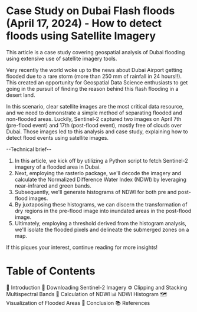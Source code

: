# Case Study on Dubai Flash floods (April 17, 2024) - How to detect floods using Satellite Imagery

This article is a case study covering geospatial analysis of Dubai flooding using extensive use of satellite imagery tools.

Very recently the world woke up to the news about Dubai Airport getting flooded due to a rare storm (more than 250 mm of rainfall in 24 hours!!). This created an opportunity for Geospatial Data Science enthusiasts to get going in the pursuit of finding the reason behind this flash flooding in a desert land. 

In this scenario, clear satellite images are the most critical data resource, and we need to demonstrate a simple method of separating flooded and non-flooded areas. Luckily, Sentinel-2 captured two images on April 7th (pre-flood event) and 17th (post-flood event), mostly free of clouds over Dubai. Those images led to this analysis and case study, explaining how to detect flood events using satellite images.

--Technical brief--

1. In this article, we kick off by utilizing a Python script to fetch Sentinel-2 imagery of a flooded area in Dubai. 
2. Next, employing the rasterio package, we'll decode the imagery and calculate the Normalized Difference Water Index (NDWI) by leveraging near-infrared and green bands. 
3. Subsequently, we'll generate histograms of NDWI for both pre and post-flood images. 
4. By juxtaposing these histograms, we can discern the transformation of dry regions in the pre-flood image into inundated areas in the post-flood image. 
5. Ultimately, employing a threshold derived from the histogram analysis, we'll isolate the flooded pixels and delineate the submerged zones on a map.

If this piques your interest, continue reading for more insights!


# Table of Contents

🌅 Introduction
💾 Downloading Sentinel-2 Imagery
⚙️ Clipping and Stacking Multispectral Bands
📐 Calculation of NDWI
📊 NDWI Histogram
🗺️ Visualization of Flooded Areas
📄 Conclusion
📚 References


